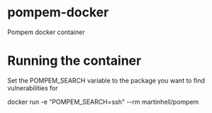 # pompem-docker
Pompem docker container

# Running the container

Set the POMPEM_SEARCH variable to the package you want to find vulnerabilities for

docker run -e "POMPEM_SEARCH=ssh" --rm martinhell/pompem

